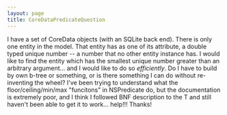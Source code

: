 ```yaml
---
layout: page
title: CoreDataPredicateQuestion
---
```


I have a set of CoreData objects (with an SQLite back end).  There is only one entity in the model.  That entity has as one of its attribute, a double typed unique number -- a number that no other entity instance has.  I would like to find the entity which has the smallest unique number greater than an arbitrary argument... and I would like to do so *efficiently*.  Do I have to build by own b-tree or something, or is there something I can do without re-inventing the wheel?  I've been trying to understand what the floor/ceiling/min/max "funcitons" in NSPredicate do, but the documentation is extremely poor, and I think I followed BNF description to the T and still haven't been able to get it to work... help!!!  Thanks!

